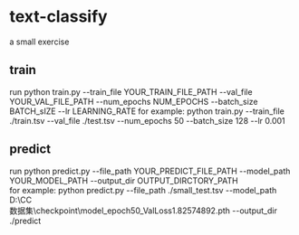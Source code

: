 # text-classify
a small exercise

## train
run
python train.py --train_file YOUR_TRAIN_FILE_PATH --val_file YOUR_VAL_FILE_PATH --num_epochs NUM_EPOCHS --batch_size BATCH_sIZE --lr LEARNING_RATE
for example:
python train.py --train_file ./train.tsv --val_file ./test.tsv --num_epochs 50 --batch_size 128 --lr 0.001

## predict
run
python predict.py --file_path YOUR_PREDICT_FILE_PATH --model_path YOUR_MODEL_PATH --output_dir OUTPUT_DIRCTORY_PATH  
for example:
python predict.py --file_path ./small_test.tsv --model_path D:\CC\
数据集\checkpoint\model_epoch50_ValLoss1.82574892.pth --output_dir ./predict  


